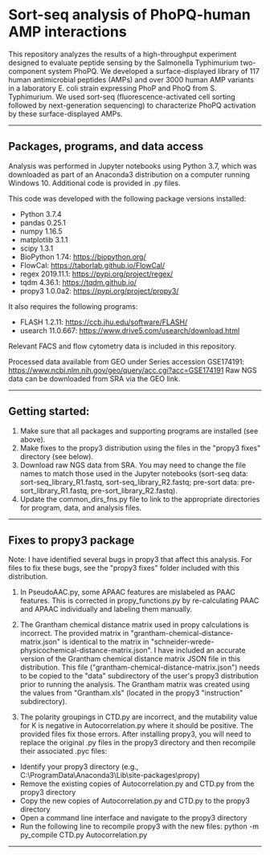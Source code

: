 # Sort-seq analysis of PhoPQ-human AMP interactions

This repository analyzes the results of a high-throughput experiment designed to evaluate peptide sensing by the Salmonella Typhimurium two-component system PhoPQ. We developed a surface-displayed library of 117 human antimicrobial peptides (AMPs) and over 3000 human AMP variants in a laboratory E. coli strain expressing PhoP and PhoQ from S. Typhimurium. We used sort-seq (fluorescence-activated cell sorting followed by next-generation sequencing) to characterize PhoPQ activation by these surface-displayed AMPs.

****

## Packages, programs, and data access

Analysis was performed in Jupyter notebooks using Python 3.7, which was downloaded as part of an Anaconda3 distribution on a computer running Windows 10. Additional code is provided in .py files.

This code was developed with the following package versions installed:
- Python 3.7.4
- pandas 0.25.1
- numpy 1.16.5
- matplotlib 3.1.1
- scipy 1.3.1
- BioPython 1.74: https://biopython.org/
- FlowCal: https://taborlab.github.io/FlowCal/
- regex 2019.11.1: https://pypi.org/project/regex/
- tqdm 4.36.1: https://tqdm.github.io/
- propy3 1.0.0a2: https://pypi.org/project/propy3/

It also requires the following programs:
- FLASH 1.2.11: https://ccb.jhu.edu/software/FLASH/
- usearch 11.0.667: https://www.drive5.com/usearch/download.html

Relevant FACS and flow cytometry data is included in this repository.

Processed data available from GEO under Series accession GSE174191:
https://www.ncbi.nlm.nih.gov/geo/query/acc.cgi?acc=GSE174191
Raw NGS data can be downloaded from SRA via the GEO link.

****

## Getting started:

1. Make sure that all packages and supporting programs are installed (see above).
2. Make fixes to the propy3 distribution using the files in the "propy3 fixes" directory (see below).
3. Download raw NGS data from SRA. You may need to change the file names to match those used in the Jupyter notebooks (sort-seq data: sort-seq_library_R1.fastq, sort-seq_library_R2.fastq; pre-sort data: pre-sort_library_R1.fastq, pre-sort_library_R2.fastq).
4. Update the common_dirs_fns.py file to link to the appropriate directories for program, data, and analysis files.


****

## Fixes to propy3 package

Note: I have identified several bugs in propy3 that affect this analysis. For
files to fix these bugs, see the "propy3 fixes" folder included with this
distribution.

1. In PseudoAAC.py, some APAAC features are mislabeled as PAAC features. This is
corrected in propy_functions.py by re-calculating PAAC and APAAC individually and
labeling them manually.

2. The Grantham chemical distance matrix used in propy calculations is incorrect.
The provided matrix in "grantham-chemical-distance-matrix.json" is identical to the
matrix in "schneider-wrede-physicochemical-distance-matrix.json". I have included
an accurate version of the Grantham chemical distance matrix JSON file in this
distribution. This file ("grantham-chemical-distance-matrix.json") needs to be copied
to the "data" subdirectory of the user's propy3 distribution prior to running the
analysis. The Grantham matrix was created using the values from "Grantham.xls"
(located in the propy3 "instruction" subdirectory).

3. The polarity groupings in CTD.py are incorrect, and the mutability value for K is
negative in Autocorrelation.py where it should be positive. The provided files fix
those errors. After installing propy3, you will need to replace the original .py
files in the propy3 directory and then recompile their associated .pyc files:
- Identify your propy3 directory (e.g., C:\ProgramData\Anaconda3\Lib\site-packages\propy)
- Remove the existing copies of Autocorrelation.py and CTD.py from the propy3 directory
- Copy the new copies of Autocorrelation.py and CTD.py to the propy3 directory
- Open a command line interface and navigate to the propy3 directory
- Run the following line to recompile propy3 with the new files:
	python -m py_compile CTD.py Autocorrelation.py

****